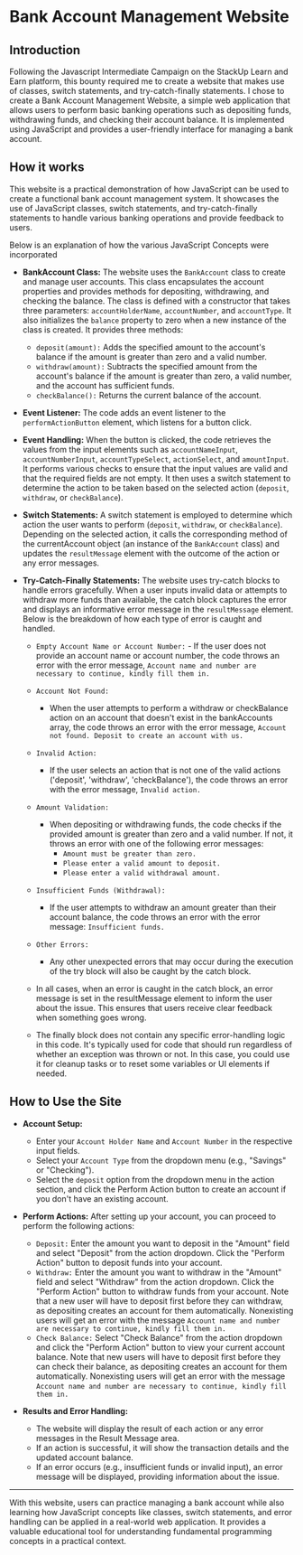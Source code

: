# Bank Account Management Website

## **Introduction**
Following the Javascript Intermediate Campaign on the StackUp Learn and Earn platform, this bounty required me to create a website that makes use of classes, switch statements, and try-catch-finally statements. I chose to create a Bank Account Management Website, a simple web application that allows users to perform basic banking operations such as depositing funds, withdrawing funds, and checking their account balance. It is implemented using JavaScript and provides a user-friendly interface for managing a bank account.

## **How it works**
This website is a practical demonstration of how JavaScript can be used to create a functional bank account management system. It showcases the use of JavaScript classes, switch statements, and try-catch-finally statements to handle various banking operations and provide feedback to users.

Below is an explanation of how the various JavaScript Concepts were incorporated

- **BankAccount Class:**
    The website uses the `BankAccount` class to create and manage user accounts. This class encapsulates the account properties and provides methods for depositing, withdrawing, and checking the balance. The class is defined with a constructor that takes three parameters: `accountHolderName`, `accountNumber`, and `accountType`. It also initializes the `balance` property to zero when a new instance of the class is created.
    It provides three methods:
    - `deposit(amount):` Adds the specified amount to the account's balance if the amount is greater than zero and a valid number.
    - `withdraw(amount):` Subtracts the specified amount from the account's balance if the amount is greater than zero, a valid number, and the account has sufficient funds.
    - `checkBalance():` Returns the current balance of the account.

- **Event Listener:**
    The code adds an event listener to the `performActionButton` element, which listens for a button click.

- **Event Handling:**
    When the button is clicked, the code retrieves the values from the input elements such as `accountNameInput`, `accountNumberInput`, `accountTypeSelect`, `actionSelect`, and `amountInput`.
    It performs various checks to ensure that the input values are valid and that the required fields are not empty.
    It then uses a switch statement to determine the action to be taken based on the selected action (`deposit`, `withdraw`, or `checkBalance`).

- **Switch Statements:**
    A switch statement is employed to determine which action the user wants to perform (`deposit`, `withdraw`, or `checkBalance`). Depending on the selected action, it calls the corresponding method of the currentAccount object (an instance of the `BankAccount` class) and updates the `resultMessage` element with the outcome of the action or any error messages.

- **Try-Catch-Finally Statements:**
    The website uses try-catch blocks to handle errors gracefully. When a user inputs invalid data or attempts to withdraw more funds than available, the catch block captures the error and displays an informative error message in the `resultMessage` element. Below is the breakdown of how each type of error is caught and handled.
  - `Empty Account Name or Account Number:`
        - If the user does not provide an account name or account number, the code throws an error with the error message, `Account name and number are necessary to continue, kindly fill them in.`
  - `Account Not Found:`
      - When the user attempts to perform a withdraw or checkBalance action on an account that doesn't exist in the bankAccounts array, the code throws an error with the error message, `Account not found. Deposit to create an account with us.`
  - `Invalid Action:`
      - If the user selects an action that is not one of the valid actions ('deposit', 'withdraw', 'checkBalance'), the code throws an error with the error message, `Invalid action.`
  - `Amount Validation:`
      - When depositing or withdrawing funds, the code checks if the provided amount is greater than zero and a valid number. If not, it throws an error with one of the following error messages:
        - `Amount must be greater than zero.`
        - `Please enter a valid amount to deposit.`
        - `Please enter a valid withdrawal amount.`
  - `Insufficient Funds (Withdrawal):`
      - If the user attempts to withdraw an amount greater than their account balance, the code throws an error with the error message: `Insufficient funds.`
  - `Other Errors:`
      - Any other unexpected errors that may occur during the execution of the try block will also be caught by the catch block.

  - In all cases, when an error is caught in the catch block, an error message is set in the resultMessage element to inform the user about the issue. This ensures that users receive clear feedback when something goes wrong.

  - The finally block does not contain any specific error-handling logic in this code. It's typically used for code that should run regardless of whether an exception was thrown or not. In this case, you could use it for cleanup tasks or to reset some variables or UI elements if needed.


## **How to Use the Site**

- **Account Setup:**
    - Enter your `Account Holder Name` and `Account Number` in the respective input fields.
    - Select your `Account Type` from the dropdown menu (e.g., "Savings" or "Checking").
    - Select the `deposit` option from the dropdown menu in the action section, and click the Perform Action button to create an account if you don't have an existing account.

- **Perform Actions:**
After setting up your account, you can proceed to perform the following actions:
    - `Deposit:` Enter the amount you want to deposit in the "Amount" field and select "Deposit" from the action dropdown. Click the "Perform Action" button to deposit funds into your account.
    - `Withdraw:` Enter the amount you want to withdraw in the "Amount" field and select "Withdraw" from the action dropdown. Click the "Perform Action" button to withdraw funds from your account. Note that a new user will have to deposit first before they can withdraw, as depositing creates an account for them automatically. Nonexisting users will get an error with the message `Account name and number are necessary to continue, kindly fill them in.`
    - `Check Balance:` Select "Check Balance" from the action dropdown and click the "Perform Action" button to view your current account balance. Note that new users will have to deposit first before they can check their balance, as depositing creates an account for them automatically. Nonexisting users will get an error with the message `Account name and number are necessary to continue, kindly fill them in.`

- **Results and Error Handling:**
    - The website will display the result of each action or any error messages in the Result Message area.
    - If an action is successful, it will show the transaction details and the updated account balance.
    - If an error occurs (e.g., insufficient funds or invalid input), an error message will be displayed, providing information about the issue.

---
With this website, users can practice managing a bank account while also learning how JavaScript concepts like classes, switch statements, and error handling can be applied in a real-world web application. It provides a valuable educational tool for understanding fundamental programming concepts in a practical context.
